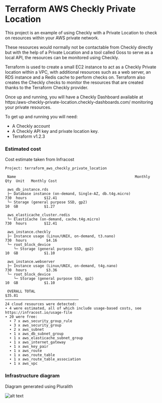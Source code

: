 # Terraform AWS Checkly Private Location

This project is an example of using Checkly with a Private Location to check on resources within your AWS private network.

These resources would normally not be contactable from Checkly directly but with the help of a Private Location and a tool called Goss to serve as a local API, the resources can be monitored using Checkly.

Terraform is used to create a small EC2 instance to act as a Checkly Private location within a VPC, with additional resources such as a web server, an RDS instance and a Redis cache to perform checks on. Terraform also creates the Checkly checks to monitor the resources that are created thanks to the Terraform Checkly provider.

Once up and running, you will have a Checkly Dashboard available at https:/aws-checkly-private-location.checkly-dashboards.com/ monitoring your private resources.

To get up and running you will need:

* A Checkly account
* A Checkly API key and private location key.
* Terraform v1.2.3

### Estimated cost
Cost estimate taken from Infracost

```
Project: terraform_aws_checkly_private_location

 Name                                                       Monthly Qty  Unit   Monthly Cost 
                                                                                             
 aws_db_instance.rds                                                                         
 ├─ Database instance (on-demand, Single-AZ, db.t4g.micro)          730  hours        $12.41 
 └─ Storage (general purpose SSD, gp2)                               10  GB            $1.27 
                                                                                             
 aws_elasticache_cluster.redis                                                               
 └─ ElastiCache (on-demand, cache.t4g.micro)                        730  hours        $12.41 
                                                                                             
 aws_instance.checkly                                                                        
 ├─ Instance usage (Linux/UNIX, on-demand, t3.nano)                 730  hours         $4.16 
 └─ root_block_device                                                                        
    └─ Storage (general purpose SSD, gp2)                            10  GB            $1.10 
                                                                                             
 aws_instance.webserver                                                                      
 ├─ Instance usage (Linux/UNIX, on-demand, t4g.nano)                730  hours         $3.36 
 └─ root_block_device                                                                        
    └─ Storage (general purpose SSD, gp2)                            10  GB            $1.10 
                                                                                             
 OVERALL TOTAL                                                                        $35.81 
──────────────────────────────────
24 cloud resources were detected:
∙ 4 were estimated, all of which include usage-based costs, see https://infracost.io/usage-file
∙ 20 were free:
  ∙ 7 x aws_security_group_rule
  ∙ 3 x aws_security_group
  ∙ 2 x aws_subnet
  ∙ 1 x aws_db_subnet_group
  ∙ 1 x aws_elasticache_subnet_group
  ∙ 1 x aws_internet_gateway
  ∙ 1 x aws_key_pair
  ∙ 1 x aws_route
  ∙ 1 x aws_route_table
  ∙ 1 x aws_route_table_association
  ∙ 1 x aws_vpc
```

### Infrastructure diagram
Diagram generated using Pluralith

![alt text](https://github.com/gordonmurray/terraform_aws_checkly_private_location/blob/main/images/pluralith-local-project.png?raw=true)